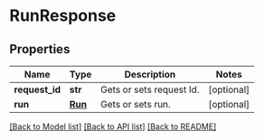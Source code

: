 # RunResponse

## Properties
Name | Type | Description | Notes
------------ | ------------- | ------------- | -------------
**request_id** | **str** | Gets or sets request Id. | [optional] 
**run** | [**Run**](Run.md) | Gets or sets run. | [optional] 

[[Back to Model list]](../README.md#documentation-for-models) [[Back to API list]](../README.md#documentation-for-api-endpoints) [[Back to README]](../README.md)


